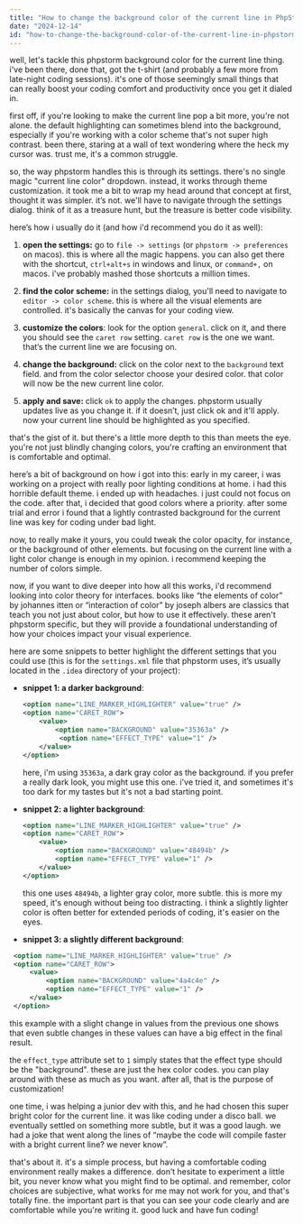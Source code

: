 ```yaml
---
title: "How to change the background color of the current line in PhpStorm?"
date: "2024-12-14"
id: "how-to-change-the-background-color-of-the-current-line-in-phpstorm"
---
```


well, let's tackle this phpstorm background color for the current line thing. i've been there, done that, got the t-shirt (and probably a few more from late-night coding sessions). it's one of those seemingly small things that can really boost your coding comfort and productivity once you get it dialed in.

first off, if you're looking to make the current line pop a bit more, you're not alone. the default highlighting can sometimes blend into the background, especially if you're working with a color scheme that's not super high contrast. been there, staring at a wall of text wondering where the heck my cursor was. trust me, it's a common struggle.

so, the way phpstorm handles this is through its settings. there's no single magic "current line color" dropdown. instead, it works through theme customization. it took me a bit to wrap my head around that concept at first, thought it was simpler. it’s not. we'll have to navigate through the settings dialog. think of it as a treasure hunt, but the treasure is better code visibility.

here’s how i usually do it (and how i'd recommend you do it as well):

1.  **open the settings:** go to `file -> settings` (or `phpstorm -> preferences` on macos). this is where all the magic happens. you can also get there with the shortcut, `ctrl+alt+s` in windows and linux, or `command+,` on macos. i've probably mashed those shortcuts a million times.

2.  **find the color scheme:** in the settings dialog, you'll need to navigate to `editor -> color scheme`. this is where all the visual elements are controlled. it's basically the canvas for your coding view.

3. **customize the colors**: look for the option `general`. click on it, and there you should see the `caret row` setting. `caret row` is the one we want. that’s the current line we are focusing on.

4.  **change the background:** click on the color next to the `background` text field. and from the color selector choose your desired color. that color will now be the new current line color.

5.  **apply and save:** click `ok` to apply the changes. phpstorm usually updates live as you change it. if it doesn’t, just click ok and it'll apply. now your current line should be highlighted as you specified.

that's the gist of it. but there's a little more depth to this than meets the eye. you're not just blindly changing colors, you're crafting an environment that is comfortable and optimal.

here’s a bit of background on how i got into this: early in my career, i was working on a project with really poor lighting conditions at home. i had this horrible default theme. i ended up with headaches. i just could not focus on the code. after that, i decided that good colors where a priority. after some trial and error i found that a lightly contrasted background for the current line was key for coding under bad light.

now, to really make it yours, you could tweak the color opacity, for instance, or the background of other elements. but focusing on the current line with a light color change is enough in my opinion. i recommend keeping the number of colors simple.

now, if you want to dive deeper into how all this works, i'd recommend looking into color theory for interfaces. books like “the elements of color” by johannes itten or “interaction of color” by joseph albers are classics that teach you not just about color, but how to use it effectively. these aren't phpstorm specific, but they will provide a foundational understanding of how your choices impact your visual experience.

here are some snippets to better highlight the different settings that you could use (this is for the `settings.xml` file that phpstorm uses, it’s usually located in the `.idea` directory of your project):

*   **snippet 1: a darker background**:

    ```xml
    <option name="LINE_MARKER_HIGHLIGHTER" value="true" />
    <option name="CARET_ROW">
        <value>
            <option name="BACKGROUND" value="35363a" />
             <option name="EFFECT_TYPE" value="1" />
        </value>
    </option>
    ```
    here, i'm using `35363a`, a dark gray color as the background. if you prefer a really dark look, you might use this one. i've tried it, and sometimes it's too dark for my tastes but it's not a bad starting point.

*   **snippet 2: a lighter background**:

    ```xml
    <option name="LINE_MARKER_HIGHLIGHTER" value="true" />
    <option name="CARET_ROW">
        <value>
            <option name="BACKGROUND" value="48494b" />
            <option name="EFFECT_TYPE" value="1" />
        </value>
    </option>
    ```
    this one uses `48494b`, a lighter gray color, more subtle. this is more my speed, it's enough without being too distracting. i think a slightly lighter color is often better for extended periods of coding, it's easier on the eyes.

*   **snippet 3: a slightly different background**:

   ```xml
    <option name="LINE_MARKER_HIGHLIGHTER" value="true" />
    <option name="CARET_ROW">
        <value>
            <option name="BACKGROUND" value="4a4c4e" />
            <option name="EFFECT_TYPE" value="1" />
        </value>
    </option>
   ```
   this example with a slight change in values from the previous one shows that even subtle changes in these values can have a big effect in the final result.

the `effect_type` attribute set to `1` simply states that the effect type should be the "background". these are just the hex color codes. you can play around with these as much as you want. after all, that is the purpose of customization!

one time, i was helping a junior dev with this, and he had chosen this super bright color for the current line. it was like coding under a disco ball. we eventually settled on something more subtle, but it was a good laugh. we had a joke that went along the lines of “maybe the code will compile faster with a bright current line? we never know”.

that's about it. it's a simple process, but having a comfortable coding environment really makes a difference. don’t hesitate to experiment a little bit, you never know what you might find to be optimal. and remember, color choices are subjective, what works for me may not work for you, and that's totally fine. the important part is that you can see your code clearly and are comfortable while you're writing it. good luck and have fun coding!
